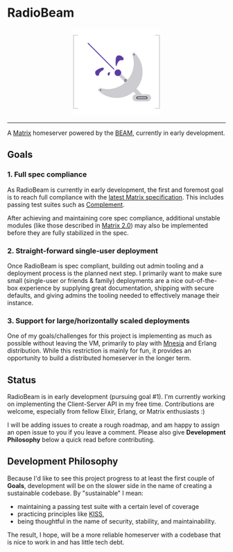 # RadioBeam

<p align="center">
  <img width="200" src="logo.png" alt="RadioBeam Logo" title="I am a programmer, not a graphic designer">
</p>

---

A [Matrix](https://matrix.org/) homeserver powered by the
[BEAM](https://en.wikipedia.org/wiki/BEAM_(Erlang_virtual_machine)), currently
in early development.

## Goals

### 1. Full spec compliance

As RadioBeam is currently in early development, the first and foremost goal is
to reach full compliance with the
[latest Matrix specification](https://spec.matrix.org/latest/). This includes
passing test suites such as [Complement](https://github.com/matrix-org/complement).

After achieving and maintaining core spec compliance, additional unstable
modules (like those described in [Matrix 2.0](https://matrix.org/blog/2023/09/matrix-2-0/))
may also be implemented before they are fully stabilized in the spec.

### 2. Straight-forward single-user deployment

Once RadioBeam is spec compliant, building out admin tooling and a
deployment process is the planned next step. I primarily want to make sure small
(single-user or friends & family) deployments are a nice out-of-the-box
experience by supplying great documentation, shipping with secure defaults, and
giving admins the tooling needed to effectively manage their instance.

### 3. Support for large/horizontally scaled deployments

One of my goals/challenges for this project is implementing as much as possible
without leaving the VM, primarily to play with
[Mnesia](https://www.erlang.org/doc/apps/mnesia/mnesia_overview.html) and Erlang
distribution. While this restriction is mainly for fun, it provides an opportunity
to build a distributed homeserver in the longer term.

## Status

RadioBeam is in early development (pursuing goal #1). I'm currently working on
implementing the Client-Server API in my free time. Contributions are welcome,
especially from fellow Elixir, Erlang, or Matrix enthusiasts :)

I will be adding issues to create a rough roadmap, and am happy to assign an
open issue to you if you leave a comment. Please also give **Development
Philosophy** below a quick read before contributing.

## Development Philosophy

Because I'd like to see this project progress to at least the first couple of
**Goals**, development will be on the slower side in the name of creating a
sustainable codebase. By "sustainable" I mean:

- maintaining a passing test suite with a certain level of coverage
- practicing principles like [KISS](https://en.wikipedia.org/wiki/KISS_principle),
- being thoughtful in the name of security, stability, and maintainability.

The result, I hope, will be a more reliable homeserver with a codebase that is
nice to work in and has little tech debt.
